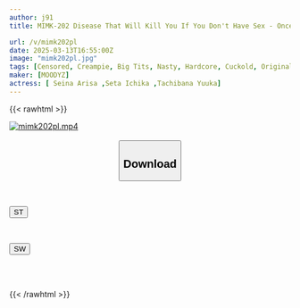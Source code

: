 ```yaml
---
author: j91
title: MIMK-202 Disease That Will Kill You If You Don't Have Sex - Once It Develops, Sex Is Obligatory - Live-action Version Series Total Sales Have Exceeded 220,000 Copies! The First Three Episodes Are All Included In One Volume!

url: /v/mimk202pl
date: 2025-03-13T16:55:00Z
image: "mimk202pl.jpg"
tags: [Censored, Creampie, Big Tits, Nasty, Hardcore, Cuckold, Original Collaboration	]
maker: [MOODYZ]
actress: [ Seina Arisa ,Seta Ichika ,Tachibana Yuuka]
---
```



{{< rawhtml >}}

<div class="video" data-videoid="QrMZ0xR7gmT0DLY">
    <a href="javascript:;">
        <img src="/v/mimk202pl/mimk202pl.jpg" width="WIDTH" height="HEIGHT" alt="mimk202pl.mp4" loading="lazy">
    </a>
</div>

<script type="text/javascript" src="https://j91.asia/asset/on-demand-st.js"></script>

<br>
  <link rel="stylesheet" href="https://j91.asia/asset/bs5.css">
  
  <center>
  <button class="btn btn-primary" type="button" data-bs-toggle="collapse" data-bs-target=".multi-collapse" aria-expanded="false" aria-controls="multiCollapseExample1 multiCollapseExample2"><h2>Download</h2></button></center>
</p>
<div class="row">
  <div class="col">
    <div class="collapse multi-collapse" id="multiCollapseExample1">
      <div class="card card-body">
	      	      <br>
<div class="buttons">  
<p><a href="/v/mimk202pl/st.html" target="_blank"><button class="btn-hover color-3"><i class="fa fa-download"></i> ST</button></a></p></div>
    </div>
  </div>
</div>
  <div class="col">
    <div class="collapse multi-collapse" id="multiCollapseExample2">
      <div class="card card-body">
	      <br>
<div class="buttons">
<p><a href="/v/mimk202pl/sw.html" target="_blank"><button class="btn-hover color-2"><i class="fa fa-download"></i> SW</button></a></p></div>
<br><br>
      </div>
    </div>
  </div>
</div>

{{< /rawhtml >}}